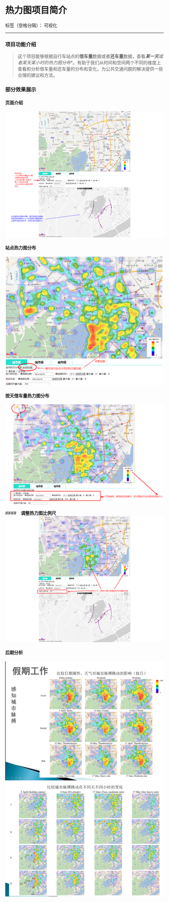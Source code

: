 ﻿# 热力图项目简介

标签（空格分隔）： 可视化

---


### **项目功能介绍**
> 这个项目能够根据自行车站点的**借车量**数据或者**还车量**数据，查看***某一天**或者**某天某小时**的**热力图分布**。有助于我们从时间和空间两个不同的维度上查看和分析借车量和还车量的分布和变化，为公共交通问题的解决提供一些合理的建议和方法。

### **部分效果展示**
#### **页面介绍**
![此处输入图片的描述][1]


#### **站点热力图分布**
![此处输入图片的描述][2]


#### **按天借车量热力图分布**
![此处输入图片的描述][3]


####　**调整热力图比例尺**
![此处输入图片的描述][4]


#### **后期分析**
![此处输入图片的描述][5]
![此处输入图片的描述][6]


  [1]: https://raw.githubusercontent.com/rayshuai/BikeVisualization/master/%E5%80%9F%E8%BD%A6%E9%87%8F%E8%BF%98%E8%BD%A6%E9%87%8F%E7%83%AD%E5%8A%9B%E5%9B%BE%E9%A1%B9%E7%9B%AE/images/%E8%87%AA%E8%A1%8C%E8%BD%A6%E7%AB%99%E7%82%B9%E5%80%9F%E8%BD%A6%E9%87%8F%E7%83%AD%E5%8A%9B%E5%9B%BE1.png
  [2]: https://raw.githubusercontent.com/rayshuai/BikeVisualization/master/%E5%80%9F%E8%BD%A6%E9%87%8F%E8%BF%98%E8%BD%A6%E9%87%8F%E7%83%AD%E5%8A%9B%E5%9B%BE%E9%A1%B9%E7%9B%AE/images/%E8%87%AA%E8%A1%8C%E8%BD%A6%E7%AB%99%E7%82%B9%E5%80%9F%E8%BD%A6%E9%87%8F%E7%83%AD%E5%8A%9B%E5%9B%BE.png
  [3]: https://raw.githubusercontent.com/rayshuai/BikeVisualization/master/%E5%80%9F%E8%BD%A6%E9%87%8F%E8%BF%98%E8%BD%A6%E9%87%8F%E7%83%AD%E5%8A%9B%E5%9B%BE%E9%A1%B9%E7%9B%AE/images/%E8%87%AA%E8%A1%8C%E8%BD%A6%E7%AB%99%E7%82%B9%E5%80%9F%E8%BD%A6%E9%87%8F%E7%83%AD%E5%8A%9B%E5%9B%BE2.png
  [4]: https://raw.githubusercontent.com/rayshuai/BikeVisualization/master/%E5%80%9F%E8%BD%A6%E9%87%8F%E8%BF%98%E8%BD%A6%E9%87%8F%E7%83%AD%E5%8A%9B%E5%9B%BE%E9%A1%B9%E7%9B%AE/images/%E8%87%AA%E8%A1%8C%E8%BD%A6%E7%AB%99%E7%82%B9%E5%80%9F%E8%BD%A6%E9%87%8F%E7%83%AD%E5%8A%9B%E5%9B%BE3.png
  [5]: https://raw.githubusercontent.com/rayshuai/BikeVisualization/master/%E5%80%9F%E8%BD%A6%E9%87%8F%E8%BF%98%E8%BD%A6%E9%87%8F%E7%83%AD%E5%8A%9B%E5%9B%BE%E9%A1%B9%E7%9B%AE/images/QQ%E6%88%AA%E5%9B%BE20170118214117.png
  [6]: https://raw.githubusercontent.com/rayshuai/BikeVisualization/master/%E5%80%9F%E8%BD%A6%E9%87%8F%E8%BF%98%E8%BD%A6%E9%87%8F%E7%83%AD%E5%8A%9B%E5%9B%BE%E9%A1%B9%E7%9B%AE/images/QQ%E6%88%AA%E5%9B%BE20170118214148.png
